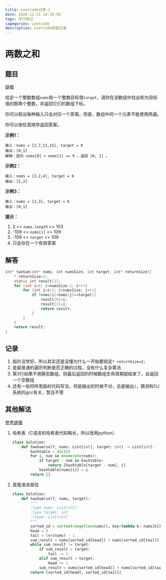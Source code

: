 ```yaml
---
title: Leetcode记录-1
date: 2020-12-21 14:38:58
tags: 学习笔记
cagegories: Leetcode
description: Leetcode刷题记录
---
```


# 两数之和

## 题目

[链接](https://leetcode-cn.com/problems/two-sum)

给定一个整数数组`nums`和一个整数目标值`target`，请你在该数组中找出和为目标值的那两个整数，并返回它们的数组下标。

你可以假设每种输入只会对应一个答案。但是，数组中同一个元素不能使用两遍。

你可以按任意顺序返回答案。

**示例1：**

```
输入：nums = [2,7,11,15], target = 9
输出：[0,1]
解释：因为 nums[0] + nums[1] == 9 ，返回 [0, 1] 。
```

**示例2：**

```
输入：nums = [3,2,4], target = 6
输出：[1,2]
```

**示例3：**

```
输入：nums = [3,3], target = 6
输出：[0,1]
```

**提示：**

1. 2 <= `nums.length` <= 103
2. -109 <= `nums[i]` <= 109
3. -109 <= `target` <= 109
4. 只会存在一个有效答案

## 解答

```c
int* twoSum(int* nums, int numsSize, int target, int* returnSize){
    * returnSize=2;
    static int result[2];
    for (int i=0; i<numsSize-1; i++){
        for (int j=i+1; j<numsSize; j++){
            if (nums[i]+nums[j]==target){
                result[0]=i;
                result[1]=j;
                return result;
            }
        }
    }
    return result;
}
```

## 记录

1. 指针没学好，所以其实还是没懂为什么一开始要指定`* returnSize=2;`
2. 是最普通的遍历判断是否正确的过程，没有什么复杂算法
3. 第3行如果不用静态数组，则最后返回的时候数组生命周期就结束了，会返回一个空数组
4. 还有一些同样思路的代码写法，但是输出的时候不对，总是输出`]`，猜测和OJ系统的gcc有关，暂且不管

## 其他解法

[参考链接](https://leetcode-cn.com/problems/two-sum/solution/liang-shu-zhi-he-by-leetcode-solution/)

1. 哈希表（C语言的哈希表代码略长，所以改用python）

   ```python
   class Solution:
       def twoSum(self, nums: List[int], target: int) -> List[int]:
           hashtable = dict()
           for i, num in enumerate(nums):
               if target - num in hashtable:
                   return [hashtable[target - num], i]
               hashtable[nums[i]] = i
           return []
   ```

2. 首尾递进查找

   ```python
   class Solution:
       def twoSum(self, nums, target):
           """
           :type nums: List[int]
           :type target: int
           :rtype: List[int]
           """
           sorted_id = sorted(range(len(nums)), key=lambda k: nums[k])
           head = 0
           tail = len(nums) - 1
           sum_result = nums[sorted_id[head]] + nums[sorted_id[tail]]
           while sum_result != target:
               if sum_result > target:
                   tail -= 1
               elif sum_result < target:
                   head += 1
               sum_result = nums[sorted_id[head]] + nums[sorted_id[tail]]
           return [sorted_id[head], sorted_id[tail]]
   ```

   

